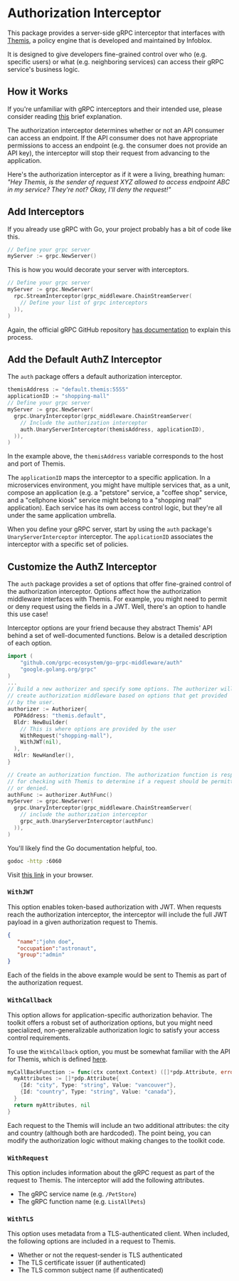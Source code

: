 # Authorization Interceptor

This package provides a server-side gRPC interceptor that interfaces with [Themis](https://github.com/infobloxopen/themis), a policy engine that is developed and maintained by Infoblox. 

It is designed to give developers fine-grained control over who (e.g. specific users) or what (e.g. neighboring services) can access their gRPC service's business logic.

## How it Works

If you're unfamiliar with gRPC interceptors and their intended use, please consider reading [this](https://github.com/grpc-ecosystem/go-grpc-middleware#middleware) brief explanation.

The authorization interceptor determines whether or not an API consumer can access an endpoint. If the API consumer does not have appropriate permissions to access an endpoint (e.g. the consumer does not provide an API key), the interceptor will stop their request from advancing to the application.

Here's the authorization interceptor as if it were a living, breathing human: _"Hey Themis, is the sender of request XYZ allowed to access endpoint ABC in my service? They're not? Okay, I'll deny the request!"_

## Add Interceptors
If you already use gRPC with Go, your project probably has a bit of code like this.

```go
// Define your grpc server
myServer := grpc.NewServer()
```
This is how you would decorate your server with interceptors.

```go
// Define your grpc server
myServer := grpc.NewServer(
  rpc.StreamInterceptor(grpc_middleware.ChainStreamServer(
    // Define your list of grpc interceptors
  )),
)
```

Again, the official gRPC GitHub repository [has documentation](https://github.com/grpc-ecosystem/go-grpc-middleware) to explain this process.

## Add the Default AuthZ Interceptor

The `auth` package offers a default authorization interceptor.
```go
themisAddress := "default.themis:5555" 
applicationID := "shopping-mall"
// Define your grpc server
myServer := grpc.NewServer(
  grpc.UnaryInterceptor(grpc_middleware.ChainStreamServer(
    // Include the authorization interceptor
    auth.UnaryServerInterceptor(themisAddress, applicationID),
  )),
)
```
In the example above, the `themisAddress` variable corresponds to the host and port of Themis.


The `applicationID` maps the interceptor to a specific application. In a microservices environment, you might have multiple services that, as a unit, compose an application (e.g. a "petstore" service, a "coffee shop" service, and a "cellphone kiosk" service might belong to a "shopping mall" application). Each service has its own access control logic, but they're all under the same application umbrella.

When you define your gRPC server, start by using the `auth` package's `UnaryServerInterceptor` interceptor. The `applicationID` associates the interceptor with a specific set of policies.


## Customize the AuthZ Interceptor
The `auth` package provides a set of options that offer fine-grained control of the authorization interceptor. Options affect how the authorization middleware interfaces with Themis. For example, you might need to permit or deny request using the fields in a JWT. Well, there's an option to handle this use case!

Interceptor options are your friend because they abstract Themis' API behind a set of well-documented functions. Below is a detailed description of each option.


```go
import (
	"github.com/grpc-ecosystem/go-grpc-middleware/auth"
	"google.golang.org/grpc"
)
...
// Build a new authorizer and specify some options. The authorizer will
// create authorization middleware based on options that get provided
// by the user.
authorizer := Authorizer{
  PDPAddress: "themis.default",
  Bldr: NewBuilder(
    // This is where options are provided by the user
    WithRequest("shopping-mall"),
    WithJWT(nil),
  ),
  Hdlr: NewHandler(),
}

// Create an authorization function. The authorization function is responsible
// for checking with Themis to determine if a request should be permitted
// or denied.
authFunc := authorizer.AuthFunc()
myServer := grpc.NewServer(
  grpc.UnaryInterceptor(grpc_middleware.ChainStreamServer(
    // include the authorization interceptor
    grpc_auth.UnaryServerInterceptor(authFunc)
  )),
)
```

You'll likely find the Go documentation helpful, too.

```sh
godoc -http :6060
```
Visit [this link](http://localhost:6060/pkg/github.com/infobloxopen/atlas-app-toolkit/auth/) in your browser.

### `WithJWT`

This option enables token-based authorization with JWT. When requests reach the authorization interceptor, the interceptor will include the full JWT payload in a given authorization request to Themis.

```json
{
   "name":"john doe",
   "occupation":"astronaut",
   "group":"admin"
}
```
Each of the fields in the above example would be sent to Themis as part of the authorization request.

### `WithCallback`

This option allows for application-specific authorization behavior. The toolkit offers a robust set of authorization options, but you might need specialized, non-generalizable authorization logic to satisfy your access control requirements.

To use the `WithCallback` option, you must be somewhat familiar with the API for Themis, which is defined [here](https://github.com/infobloxopen/themis/blob/master/proto/service.proto).

```go
myCallBackFunction := func(ctx context.Context) ([]*pdp.Attribute, error){
  myAttributes := []*pdp.Attribute{
    {Id: "city", Type: "string", Value: "vancouver"},
    {Id: "country", Type: "string", Value: "canada"},
  }
  return myAttributes, nil
}
```
Each request to the Themis will include an two additional attributes: the city and country (although both are hardcoded). The point being, you can modify the authorization logic without making changes to the toolkit code.

### `WithRequest`

This option includes information about the gRPC request as part of the request to Themis. The interceptor will add the following attributes.

- The gRPC service name (e.g. `/PetStore`)
- The gRPC function name (e.g. `ListAllPets`)

### `WithTLS`

This option uses metadata from a TLS-authenticated client. When included, the following options are included in a request to Themis.

- Whether or not the request-sender is TLS authenticated
- The TLS certificate issuer (if authenticated)
- The TLS common subject name (if authenticated)

